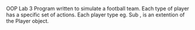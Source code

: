 OOP Lab 3
Program written to simulate a football team.
Each type of player has a specific set of actions.
Each player type eg. Sub , is an extention of the Player object.
